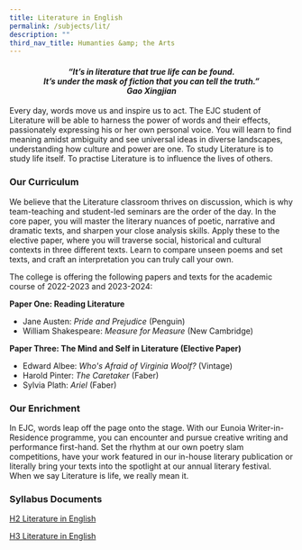 ```yaml
---
title: Literature in English
permalink: /subjects/lit/
description: ""
third_nav_title: Humanties &amp; the Arts
---
```

<center><h4><em>“It’s in literature that true life can be found.<br>It’s under the mask of fiction that you can tell the truth.”<br><b>Gao Xingjian</b></em></h4></center>


Every day, words move us and inspire us to act. The EJC student of Literature will be able to harness the power of words and their effects, passionately expressing his or her own personal voice. You will learn to find meaning amidst ambiguity and see universal ideas in diverse landscapes, understanding how culture and power are one. To study Literature is to study life itself. To practise Literature is to influence the lives of others.

### Our Curriculum

We believe that the Literature classroom thrives on discussion, which is why team-teaching and student-led seminars are the order of the day. In the core paper, you will master the literary nuances of poetic, narrative and dramatic texts, and sharpen your close analysis skills. Apply these to the elective paper, where you will traverse social, historical and cultural contexts in three different texts. Learn to compare unseen poems and set texts, and craft an interpretation you can truly call your own.

The college is offering the following papers and texts for the academic course of 2022-2023 and 2023-2024:

**Paper One: Reading Literature**

*   Jane Austen:&nbsp;_Pride and Prejudice_&nbsp;(Penguin)
*   William Shakespeare:&nbsp;_Measure for Measure_&nbsp;(New Cambridge)

**Paper Three: The Mind and Self in Literature (Elective Paper)**

*   Edward Albee:&nbsp;_Who's Afraid of Virginia Woolf?_&nbsp;(Vintage)
*   Harold Pinter:&nbsp;_The Caretaker_&nbsp;(Faber)
*   Sylvia Plath:&nbsp;_Ariel_&nbsp;(Faber)

### Our Enrichment

In EJC, words leap off the page onto the stage. With our Eunoia Writer-in-Residence programme, you can encounter and pursue creative writing and performance first-hand. Set the rhythm at our own poetry slam competitions, have your work featured in our in-house literary publication or literally bring your texts into the spotlight at our annual literary festival. When we say Literature is life, we really mean it.

### Syllabus Documents

[H2 Literature in English](https://www.seab.gov.sg/docs/default-source/national-examinations/syllabus/alevel/2024syllabus/9509_y24_sy.pdf)


[H3 Literature in English](https://www.seab.gov.sg/docs/default-source/national-examinations/syllabus/alevel/2024syllabus/9805_y24_sy.pdf)